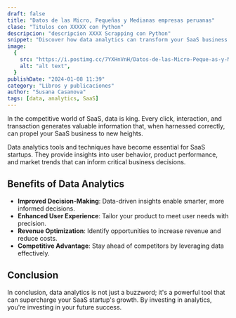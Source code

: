 ```yaml
---
draft: false
title: "Datos de las Micro, Pequeñas y Medianas empresas peruanas"
clase: "Titulos con XXXXX con Python"
descripcion: "descripcion XXXX Scrapping con Python"
snippet: "Discover how data analytics can transform your SaaS business and drive growth."
image:
  {
    src: "https://i.postimg.cc/7YXHnVnH/Datos-de-las-Micro-Peque-as-y-Medianas-empresas-peruanas.png",
    alt: "alt text",
  }
publishDate: "2024-01-08 11:39"
category: "Libros y publicaciones"
author: "Susana Casanova"
tags: [data, analytics, SaaS]
---
```


In the competitive world of SaaS, data is king. Every click, interaction, and transaction generates valuable information that, when harnessed correctly, can propel your SaaS business to new heights.

Data analytics tools and techniques have become essential for SaaS startups. They provide insights into user behavior, product performance, and market trends that can inform critical business decisions.

## Benefits of Data Analytics

- **Improved Decision-Making**: Data-driven insights enable smarter, more informed decisions.
- **Enhanced User Experience**: Tailor your product to meet user needs with precision.
- **Revenue Optimization**: Identify opportunities to increase revenue and reduce costs.
- **Competitive Advantage**: Stay ahead of competitors by leveraging data effectively.

## Conclusion

In conclusion, data analytics is not just a buzzword; it's a powerful tool that can supercharge your SaaS startup's growth. By investing in analytics, you're investing in your future success.
